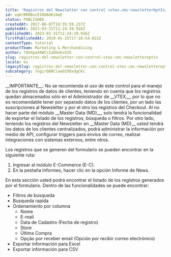 ```yaml
---
title: 'Registros del Newsletter con control <vtex.cmc:newsletterOptIn/>'
id: xqKrRRHBscEI8O6UKi8eE
status: PUBLISHED
createdAt: 2017-06-07T18:35:59.237Z
updatedAt: 2023-03-31T11:24:39.916Z
publishedAt: 2023-03-31T11:24:39.916Z
firstPublishedAt: 2019-01-25T17:16:54.823Z
contentType: tutorial
productTeam: Marketing & Merchandising
author: TAUXpa4XWCsIaUOoksGIE
slug: registros-del-newsletter-con-control-vtex-cmc-newsletteroptin
locale: es
legacySlug: registros-del-newsletter-con-control-vtex-cmc-newsletteroptin
subcategory: 7ogirQ8NClawO2X6xdgCKc
---
```


<div class="alert alert-warning">__IMPORTANTE__: No se recomienda el uso de este control para el manejo de los registros de datos de clientes, teniendo en cuenta que los registros quedan almacenados sólo en el Administrador de __VTEX__, por lo que no es recomendable tener por separado datos de los clientes, por un lado las suscripciones al Newsletter y por el otro los registros del Checkout. Al no hacer parte del módulo __Master Data (MD)__, solo tendrá la funcionalidad de exportar el listado de los registros, búsqueda o filtros. Por otro lado, teniendo los registros del Newsletter en __Master Data (MD)__ usted tendrá los datos de los clientes centralizados, podrá administrar la información por medio de API, configurar triggers para envíos de correo, realizar integraciones con sistemas externos, entre otros.</div>
 
Los registros que se generen del formulario se pueden encontrar en la siguiente ruta:
  1. Ingresar al módulo E-Commerce (E-C).
  2. En la pestaña Informes, hacer clic en la opción Informe de News.
 
En esta sección usted podrá encontrar el listado de los registros generados por el formulario. Dentro de las funcionalidades se puede encontrar:
  - Filtros de búsqueda
  - Busqueda rapida
  - Ordenamiento por columna
    - Nome
    - E-mail
    - Data de Cadastro (Fecha de registro)
    - Store
    - Última Compra
    - Opção por receber email (Opción por recibir correo electrónico)
  - Exportar información para Excel
  - Exportar información para CSV

